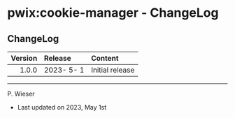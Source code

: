 # pwix:cookie-manager - ChangeLog

## ChangeLog

| Version | Release    | Content |
| ---:    | :---       | :---    |
| 1.0.0   | 2023- 5- 1 | Initial release |

---
P. Wieser
- Last updated on 2023, May 1st
